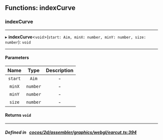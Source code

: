 ## Functions: indexCurve

### indexCurve


___
▸ **indexCurve**<`void`\>(`start: Aim, minX: number, minY: number, size: number`): `void`
___


#### Parameters

| Name | Type | Description |
| :------: | :------: | :------: |
| `start` | `Aim` | - |
| `minX` | `number` | - |
| `minY` | `number` | - |
| `size` | `number` | - |

#### Returns `void` 
___


##### Defined in &nbsp;   [cocos/2d/assembler/graphics/webgl/earcut.ts:394](https://github.com/cocos-creator/engine/blob/c7bf6b8a9/cocos/2d/assembler/graphics/webgl/earcut.ts#L394)&nbsp;
